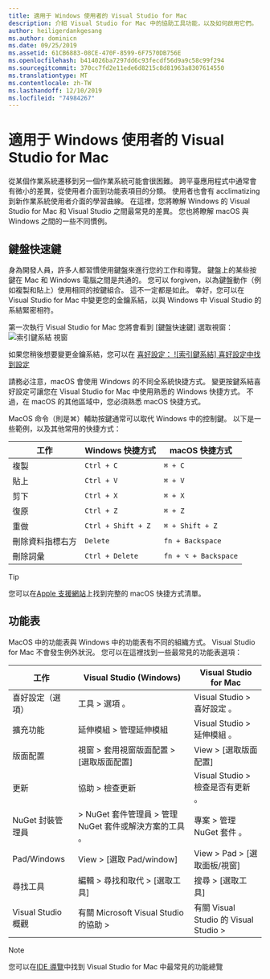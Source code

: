```yaml
---
title: 適用于 Windows 使用者的 Visual Studio for Mac
description: 介紹 Visual Studio for Mac 中的協助工具功能，以及如何啟用它們。
author: heiligerdankgesang
ms.author: dominicn
ms.date: 09/25/2019
ms.assetid: 61CB6883-08CE-470F-8599-6F7570DB756E
ms.openlocfilehash: b414026ba7297dd6c93fecdf56d9a9c58c99f294
ms.sourcegitcommit: 370cc7fd2e11ede6d8215c8d81963a8307614550
ms.translationtype: MT
ms.contentlocale: zh-TW
ms.lasthandoff: 12/10/2019
ms.locfileid: "74984267"
---
```

# <a name="visual-studio-for-mac-for-windows-users"></a>適用于 Windows 使用者的 Visual Studio for Mac

從某個作業系統遷移到另一個作業系統可能會很困難。 跨平臺應用程式中通常會有微小的差異，從使用者介面到功能表項目的分類。 使用者也會有 acclimatizing 到新作業系統使用者介面的學習曲線。 在這裡，您將瞭解 Windows 的 Visual Studio for Mac 和 Visual Studio 之間最常見的差異。 您也將瞭解 macOS 與 Windows 之間的一些不同慣例。

## <a name="keyboard-shortcuts"></a>鍵盤快速鍵

身為開發人員，許多人都習慣使用鍵盤來進行您的工作和導覽。 鍵盤上的某些按鍵在 Mac 和 Windows 電腦之間是共通的。 您可以 forgiven，以為鍵盤動作（例如複製和貼上）使用相同的按鍵組合。 這不一定都是如此。 幸好，您可以在 Visual Studio for Mac 中變更您的金鑰系結，以與 Windows 中 Visual Studio 的系結緊密相符。

第一次執行 Visual Studio for Mac 您將會看到 [鍵盤快速鍵] 選取視窗： ![索引鍵系結 視窗](media/ide-tour-2019-keyboard-shortcut.png)

如果您稍後想要變更金鑰系結，您可以在 [喜好設定： ![索引鍵系結] 喜好設定中找到設定](media/customizing-the-ide-image10a.png)

請務必注意，macOS 會使用 Windows 的不同全系統快捷方式。 變更按鍵系結喜好設定可讓您在 Visual Studio for Mac 中使用熟悉的 Windows 快捷方式。 不過，在 macOS 的其他區域中，您必須熟悉 macOS 快捷方式。

MacOS 命令（則是⌘）輔助按鍵通常可以取代 Windows 中的控制鍵。 以下是一些範例，以及其他常用的快捷方式：

|工作                   |Windows 快捷方式         |macOS 快捷方式      |
|-----------------------|-------------------------|--------------------|
|複製                   |`Ctrl + C`               |`⌘ + C`             |
|貼上                  |`Ctrl + V`               |`⌘ + V`             |
|剪下                    |`Ctrl + X`               |`⌘ + X`             |
|復原                   |`Ctrl + Z`               |`⌘ + Z`             |
|重做                   |`Ctrl + Shift + Z`       |`⌘ + Shift + Z`     |
|刪除資料指標右方 |`Delete`                 |`fn + Backspace`    |
|刪除詞彙            |`Ctrl + Delete`          |`fn + ⌥ + Backspace`|

> [!TIP]
> 您可以在[Apple 支援網站](https://support.apple.com/en-us/HT201236)上找到完整的 macOS 快捷方式清單。

## <a name="menus"></a>功能表

MacOS 中的功能表與 Windows 中的功能表有不同的組織方式。 Visual Studio for Mac 不會發生例外狀況。 您可以在這裡找到一些最常見的功能表選項：

|工作                   |Visual Studio (Windows)                                              |Visual Studio for Mac                |
|-----------------------|---------------------------------------------------------------------|-------------------------------------|
|喜好設定（選項）  |工具 > 選項 。                                                   |Visual Studio > 喜好設定 。       |
|擴充功能             |延伸模組 > 管理延伸模組                                       |Visual Studio > 延伸模組 。        |
|版面配置                |視窗 > 套用視窗版面配置 > [選取版面配置]                       |View > [選取版面配置]               |
|更新                |協助 > 檢查更新                                             |Visual Studio > 檢查是否有更新 。 |
|NuGet 封裝管理員  |> NuGet 套件管理員 > 管理 NuGet 套件或解決方案的工具 。 |專案 > 管理 NuGet 套件 。   |
|Pad/Windows         |View > [選取 Pad/window]                                         |View > Pad > [選取面板/視窗]  |
|尋找工具             |編輯 > 尋找和取代 > [選取工具]                              |搜尋 > [選取工具]               |
|Visual Studio 概觀    |有關 Microsoft Visual Studio 的協助 >                                 |有關 Visual Studio 的 Visual Studio >  

> [!NOTE]
> 您可以在[IDE 導覽](ide-tour.md)中找到 Visual Studio for Mac 中最常見的功能總覽